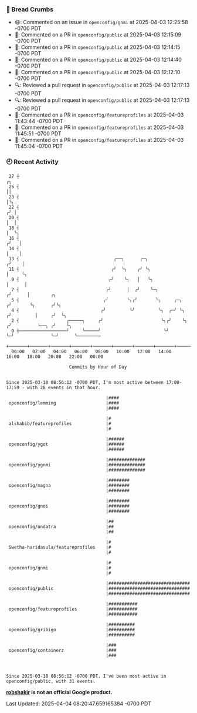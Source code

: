 ### 🍞 Bread Crumbs

 * 😃: Commented on an issue in `openconfig/gnmi` at 2025-04-03 12:25:58 -0700 PDT
 * 💬: Commented on a PR in  `openconfig/public` at 2025-04-03 12:15:09 -0700 PDT
 * 💬: Commented on a PR in  `openconfig/public` at 2025-04-03 12:14:15 -0700 PDT
 * 💬: Commented on a PR in  `openconfig/public` at 2025-04-03 12:14:40 -0700 PDT
 * 💬: Commented on a PR in  `openconfig/public` at 2025-04-03 12:12:10 -0700 PDT
 * 🔍: Reviewed a pull request in  `openconfig/public` at 2025-04-03 12:17:13 -0700 PDT
 * 🔍: Reviewed a pull request in  `openconfig/public` at 2025-04-03 12:17:13 -0700 PDT
 * 💬: Commented on a PR in  `openconfig/featureprofiles` at 2025-04-03 11:43:44 -0700 PDT
 * 💬: Commented on a PR in  `openconfig/featureprofiles` at 2025-04-03 11:45:51 -0700 PDT
 * 💬: Commented on a PR in  `openconfig/featureprofiles` at 2025-04-03 11:45:04 -0700 PDT

### 🕘 Recent Activity
```
 27 ┼                                                                        ╭╮
 25 ┤                                                                        ││
 23 ┤                                                                        │╰╮
 22 ┤                                                                       ╭╯ │
 20 ┤                                                                       │  │
 18 ┤                                                                       │  ╰╮
 16 ┤                                                                      ╭╯   │
 14 ┤                                                                      │    │
 13 ┤                                    ╭──╮      ╭─╮                    ╭╯    │
 11 ┤                                   ╭╯  ╰╮    ╭╯ ╰╮                   │     ╰╮
  9 ┤                                  ╭╯    ╰╮   │   ╰╮                  │      │
  7 ┤                                 ╭╯      │  ╭╯    ╰─╮               ╭╯      │        ╭╮
  5 ┤                                ╭╯       ╰╮╭╯       ╰╮     ╭─╮     ╭╯       ╰╮      ╭╯╰╮
  4 ┤                               ╭╯         ╰╯         ╰╮  ╭─╯ ╰╮   ╭╯         │     ╭╯  ╰╮
  2 ┤                  ╭─────╮     ╭╯                      ╰╮╭╯    ╰╮ ╭╯          ╰──╮ ╭╯    ╰╮
  0 ┼──────────────────╯     ╰─────╯                        ╰╯      ╰─╯              ╰─╯      ╰─────────
    +───────+───────+───────+───────+───────+───────+───────+───────+───────+───────+───────+───────+────
  00:00   02:00   04:00   06:00   08:00   10:00   12:00   14:00   16:00   18:00   20:00   22:00   00:00   

						Commits by Hour of Day


Since 2025-03-18 08:56:12 -0700 PDT, I'm most active between 17:00-17:59 - with 28 events in that hour.

```



```
                                      |####
 openconfig/lemming                   |####
                                      |####

                                      |#
 alshabib/featureprofiles             |#
                                      |#

                                      |######
 openconfig/ygot                      |######
                                      |######

                                      |##############
 openconfig/ygnmi                     |##############
                                      |##############

                                      |########
 openconfig/magna                     |########
                                      |########

                                      |########
 openconfig/gnoi                      |########
                                      |########

                                      |##
 openconfig/ondatra                   |##
                                      |##

                                      |#
 Swetha-haridasula/featureprofiles    |#
                                      |#

                                      |#
 openconfig/gnmi                      |#
                                      |#

                                      |###############################
 openconfig/public                    |###############################
                                      |###############################

                                      |###########
 openconfig/featureprofiles           |###########
                                      |###########

                                      |##########
 openconfig/gribigo                   |##########
                                      |##########

                                      |###
 openconfig/containerz                |###
                                      |###



Since 2025-03-18 08:56:12 -0700 PDT, I've been most active in openconfig/public, with 31 events.

```
**[robshakir](mailto:robjs@google.com) is not an official Google product.**  


Last Updated: 2025-04-04 08:20:47.659165384 -0700 PDT
